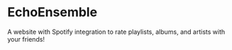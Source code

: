 # EchoEnsemble
A website with Spotify integration to rate playlists, albums, and artists with your friends!
